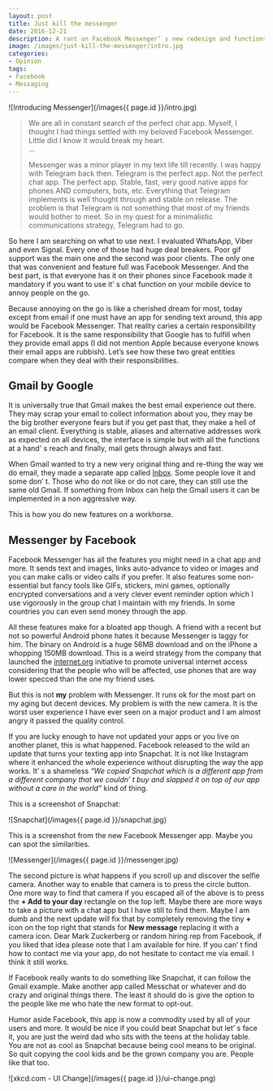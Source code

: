 ```yaml
---
layout: post
title: Just kill the messenger
date: 2016-12-21
description: A rant on Facebook Messenger’ s new redesign and functions
image: /images/just-kill-the-messenger/intro.jpg
categories:
- Opinion
tags:
- Facebook
- Messaging
---
```


![Introducing Messenger](/images{{ page.id }}/intro.jpg)

>We are all in constant search of the perfect chat app. Myself, I thought I had things settled with my beloved Facebook Messenger. Little did I know it would break my heart.<br>
>...
>
>Messenger was a minor player in my text life till recently. I was happy with Telegram back then. Telegram is the perfect app. Not the perfect chat app. The perfect app. Stable, fast, very good native apps for phones AND computers, bots, etc. Everything that Telegram implements is well thought through and stable on release. The problem is that Telegram is not something that most of my friends would bother to meet. So in my quest for a minimalistic communications strategy, Telegram had to go.

So here I am searching on what to use next. I evaluated WhatsApp, Viber and even Signal. Every one of those had huge deal breakers. Poor gif support was the main one and the second was poor clients. The only one that was convenient and feature full was Facebook Messenger. And the best part, is that everyone has it on their phones since Facebook made it mandatory if you want to use it’ s chat function on your mobile device to annoy people on the go.

Because annoying on the go is like a cherished dream for most, today except from email if one must have an app for sending text around, this app would be Facebook Messenger. That reality caries a certain responsibility for Facebook. It is the same responsibility that Google has to fulfill when they provide email apps (I did not mention Apple because everyone knows their email apps are rubbish). Let’s see how these two great entities compare when they deal with their responsibilities.

## Gmail by Google

It is universally true that Gmail makes the best email experience out there. They may scrap your email to collect information about you, they may be the big brother everyone fears but if you get past that, they make a hell of an email client. Everything is stable, aliases and alternative addresses work as expected on all devices, the interface is simple but with all the functions at a hand’ s reach and finally, mail gets through always and fast.

When Gmail wanted to try a new very original thing and re-thing the way we do email, they made a separate app called [Inbox](https://inbox.google.com/). Some people love it and some don’ t. Those who do not like or do not care, they can still use the same old Gmail. If something from Inbox can help the Gmail users it can be implemented in a non aggressive way.

This is how you do new features on a workhorse.

## Messenger by Facebook

Facebook Messenger has all the features you might need in a chat app and more. It sends text and images, links auto-advance to video or images and you can make calls or video calls if you prefer. It also features some non-essential but fancy tools like GIFs, stickers, mini games, optionally encrypted conversations and a very clever event reminder option which I use vigorously in the group chat I maintain with my friends. In some countries you can even send money through the app.

All these features make for a bloated app though. A friend with a recent but not so powerful Android phone hates it because Messenger is laggy for him. The binary on Android is a huge 56MB download and on the iPhone a whopping 150MB download. This is a weird strategy from the company that launched the [internet.org](https://info.internet.org/en/) initiative to promote universal internet access considering that the people who will be affected, use phones that are way lower specced than the one my friend uses.

But this is not **my** problem with Messenger. It runs ok for the most part on my aging but decent devices. My problem is with the new camera. It is the worst user experience I have ever seen on a major product and I am almost angry it passed the quality control.

If you are lucky enough to have not updated your apps or you live on another planet, this is what happened. Facebook released to the wild an update that turns your texting app into Snapchat. It is not like Instagram where it enhanced the whole experience without disrupting the way the app works. It’ s a shameless *“We copied Snapchat which is a different app from a different company that we couldn’ t buy and slapped it on top of our app without a care in the world”* kind of thing.

This is a screenshot of Snapchat:

![Snapchat](/images{{ page.id }}/snapchat.jpg)

This is a screenshot from the new Facebook Messenger app. Maybe you can spot the similarities.

![Messenger](/images{{ page.id }}/messenger.jpg)

The second picture is what happens if you scroll up and discover the selfie camera. Another way to enable that camera is to press the circle button. One more way to find that camera if you escaped all of the above is to press the **+ Add to your day** rectangle on the top left. Maybe there are more ways to take a picture with a chat app but I have still to find them. Maybe I am dumb and the next update will fix that by completely removing the tiny **+** icon on the top right that stands for **New message** replacing it with a camera icon. Dear Mark Zuckerberg or random hiring rep from Facebook, if you liked that idea please note that I am available for hire. If you can’ t find how to contact me via your app, do not hesitate to contact me via email. I think it still works.

If Facebook really wants to do something like Snapchat, it can follow the Gmail example. Make another app called Messchat or whatever and do crazy and original things there. The least it should do is give the option to the people like me who hate the new format to opt-out.

Humor aside Facebook, this app is now a commodity used by all of your users and more. It would be nice if you could beat Snapchat but let’ s face it, you are just the weird dad who sits with the teens at the holiday table. You are not as cool as Snapchat because being cool means to be original. So quit copying the cool kids and be the grown company you are. People like that too.

![xkcd.com - UI Change](/images{{ page.id }}/ui-change.png)
